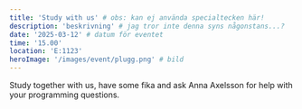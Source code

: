 ```yaml
---
title: 'Study with us' # obs: kan ej använda specialtecken här!
description: 'beskrivning' # jag tror inte denna syns någonstans...?
date: '2025-03-12' # datum för eventet
time: '15.00'
location: 'E:1123'
heroImage: '/images/event/plugg.png' # bild
---
```


Study together with us, have some fika and ask Anna Axelsson for help with your programming questions.
